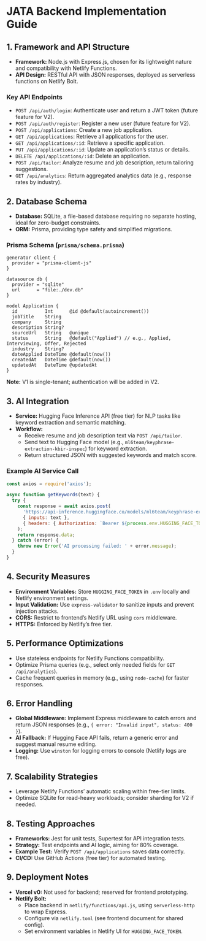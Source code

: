 # JATA Backend Implementation Guide

## 1. Framework and API Structure

- **Framework:** Node.js with Express.js, chosen for its lightweight nature and compatibility with Netlify Functions.
- **API Design:** RESTful API with JSON responses, deployed as serverless functions on Netlify Bolt.

### Key API Endpoints
- `POST /api/auth/login`: Authenticate user and return a JWT token (future feature for V2).
- `POST /api/auth/register`: Register a new user (future feature for V2).
- `POST /api/applications`: Create a new job application.
- `GET /api/applications`: Retrieve all applications for the user.
- `GET /api/applications/:id`: Retrieve a specific application.
- `PUT /api/applications/:id`: Update an application’s status or details.
- `DELETE /api/applications/:id`: Delete an application.
- `POST /api/tailor`: Analyze resume and job description, return tailoring suggestions.
- `GET /api/analytics`: Return aggregated analytics data (e.g., response rates by industry).

## 2. Database Schema

- **Database:** SQLite, a file-based database requiring no separate hosting, ideal for zero-budget constraints.
- **ORM:** Prisma, providing type safety and simplified migrations.

### Prisma Schema (`prisma/schema.prisma`)
```prisma
generator client {
  provider = "prisma-client-js"
}

datasource db {
  provider = "sqlite"
  url      = "file:./dev.db"
}

model Application {
  id          Int      @id @default(autoincrement())
  jobTitle    String
  company     String
  description String?
  sourceUrl   String   @unique
  status      String   @default("Applied") // e.g., Applied, Interviewing, Offer, Rejected
  industry    String?
  dateApplied DateTime @default(now())
  createdAt   DateTime @default(now())
  updatedAt   DateTime @updatedAt
}
```

**Note:** V1 is single-tenant; authentication will be added in V2.

## 3. AI Integration

- **Service:** Hugging Face Inference API (free tier) for NLP tasks like keyword extraction and semantic matching.
- **Workflow:**
  - Receive resume and job description text via `POST /api/tailor`.
  - Send text to Hugging Face model (e.g., `ml6team/keyphrase-extraction-kbir-inspec`) for keyword extraction.
  - Return structured JSON with suggested keywords and match score.

### Example AI Service Call
```javascript
const axios = require('axios');

async function getKeywords(text) {
  try {
    const response = await axios.post(
      'https://api-inference.huggingface.co/models/ml6team/keyphrase-extraction-kbir-inspec',
      { inputs: text },
      { headers: { Authorization: `Bearer ${process.env.HUGGING_FACE_TOKEN}` } }
    );
    return response.data;
  } catch (error) {
    throw new Error('AI processing failed: ' + error.message);
  }
}
```

## 4. Security Measures

- **Environment Variables:** Store `HUGGING_FACE_TOKEN` in `.env` locally and Netlify environment settings.
- **Input Validation:** Use `express-validator` to sanitize inputs and prevent injection attacks.
- **CORS:** Restrict to frontend’s Netlify URL using `cors` middleware.
- **HTTPS:** Enforced by Netlify’s free tier.

## 5. Performance Optimizations

- Use stateless endpoints for Netlify Functions compatibility.
- Optimize Prisma queries (e.g., select only needed fields for `GET /api/analytics`).
- Cache frequent queries in memory (e.g., using `node-cache`) for faster responses.

## 6. Error Handling

- **Global Middleware:** Implement Express middleware to catch errors and return JSON responses (e.g., `{ error: "Invalid input", status: 400 }`).
- **AI Fallback:** If Hugging Face API fails, return a generic error and suggest manual resume editing.
- **Logging:** Use `winston` for logging errors to console (Netlify logs are free).

## 7. Scalability Strategies

- Leverage Netlify Functions’ automatic scaling within free-tier limits.
- Optimize SQLite for read-heavy workloads; consider sharding for V2 if needed.

## 8. Testing Approaches

- **Frameworks:** Jest for unit tests, Supertest for API integration tests.
- **Strategy:** Test endpoints and AI logic, aiming for 80% coverage.
- **Example Test:** Verify `POST /api/applications` saves data correctly.
- **CI/CD:** Use GitHub Actions (free tier) for automated testing.

## 9. Deployment Notes

- **Vercel v0:** Not used for backend; reserved for frontend prototyping.
- **Netlify Bolt:**
  - Place backend in `netlify/functions/api.js`, using `serverless-http` to wrap Express.
  - Configure via `netlify.toml` (see frontend document for shared config).
  - Set environment variables in Netlify UI for `HUGGING_FACE_TOKEN`.